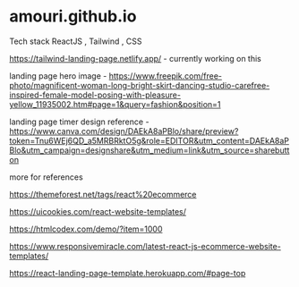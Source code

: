 # amouri.github.io

Tech stack ReactJS , Tailwind , CSS

https://tailwind-landing-page.netlify.app/ - currently working on this

landing page hero image -
https://www.freepik.com/free-photo/magnificent-woman-long-bright-skirt-dancing-studio-carefree-inspired-female-model-posing-with-pleasure-yellow_11935002.htm#page=1&query=fashion&position=1

landing page timer design reference -
https://www.canva.com/design/DAEkA8aPBlo/share/preview?token=Tnu6WEj6QD_a5MRBRktO5g&role=EDITOR&utm_content=DAEkA8aPBlo&utm_campaign=designshare&utm_medium=link&utm_source=sharebutton


more for references

https://themeforest.net/tags/react%20ecommerce

https://uicookies.com/react-website-templates/

https://htmlcodex.com/demo/?item=1000

https://www.responsivemiracle.com/latest-react-js-ecommerce-website-templates/

https://react-landing-page-template.herokuapp.com/#page-top
